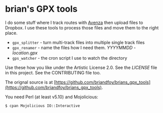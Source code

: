 # brian's GPX tools

I do some stuff where I track routes with [Avenza]() then upload files to Dropbox. I use these tools to process those files and move them to the right place.

* `gpx_splitter` - turn multi-track files into multiple single track files
* `gpx_renamer` - name the files how I need them. *YYYYMMDD - location.gpx*
* `gps_watcher` - the cron script I use to watch the directory

Use these how you like under the Artistic License 2.0. See the
*LICENSE* file in this project. See the CONTRIBUTING file too.

The orignal source is at [https://github.com/briandfoy/brians_gpx_tools](https://github.com/briandfoy/brians_gpx_tools).

You need Perl (at least v5.10) and Mojolicious:

	$ cpan Mojolicious IO::Interactive
